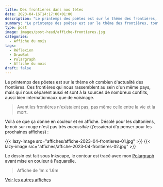 ```yaml
---
title: Des frontières dans nos têtes
date: 2023-04-16T14:17:00+01:00
description: "Le printemps des poêtes est sur le thême des frontières, tout un voyage !"
summary: "Le printemps des poêtes est sur le thême des frontières, tout un voyage !"
type: post
image: images/post-head/affiche-frontieres.jpg
categories: 
  - Affiche du mois
tags:
  - Réflexion
  - DrawBot
  - Polargraph
  - Affiche du mois
draft: false
---
```


Le printemps des pôetes est sur le thème oh combien d'actualité des frontières. Ces frontières
qui nous rassemblent au sein d'un même pays, mais qui nous séparent aussi et sont à la sources de 
nombreux conflits, aussi bien internationnaux que de voisinage. 

> Avant les frontières n'existaient pas, pas même celle entre la vie et la mort.


Voilà ce que ça donne en couleur et en affiche. Désolé pour les daltoniens, le noir sur rouge n'est pas très *accessible* (j'essaierai d'y penser pour les prochaines affiches) :

{{< lazy-image src="affiches/affiche-2023-04-frontieres-01.jpg" >}}
{{< lazy-image src="affiches/affiche-2023-04-frontieres-02.jpg" >}}

Le dessin est fait sous Inkscape, le contour est tracé avec mon [Polargraph](../drawbot-polargraph)
avant mise en couleur à l'aquarelle.

> Affiche de 1m x 1.6m


[Voir les autres affiches](/categories/affiche-du-mois)
